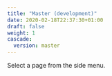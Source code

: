 ```yaml
---
title: "Master (development)"
date: 2020-02-18T22:37:30+01:00
draft: false
weight: 1
cascade:
  version: master
---
```


Select a page from the side menu.
